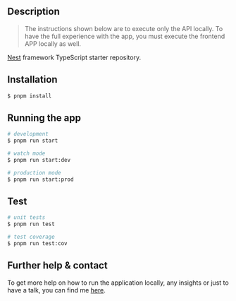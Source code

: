 ## Description

> The instructions shown below are to execute only the API locally. To have the full experience with the app, you must execute the frontend APP locally as well.

[Nest](https://github.com/nestjs/nest) framework TypeScript starter repository.

## Installation

```bash
$ pnpm install
```

## Running the app

```bash
# development
$ pnpm run start

# watch mode
$ pnpm run start:dev

# production mode
$ pnpm run start:prod
```

## Test

```bash
# unit tests
$ pnpm run test

# test coverage
$ pnpm run test:cov
```

## Further help & contact

To get more help on how to run the application locally, any insights or just to have a talk, you can find me [here](https://www.linkedin.com/in/brenofelicio/).
